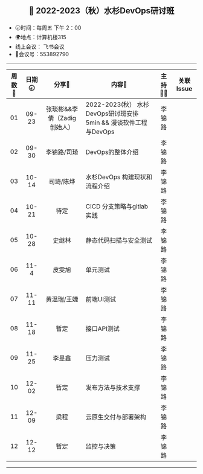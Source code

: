## <p align="center">🍁 2022-2023（秋）水杉DevOps研讨班</p>

- 🕣时间：每周五 下午 2：00
- 🌍地点：计算机楼315
- 线上会议： 飞书会议
- 📠会议号：553892790


****


| 周数📆 | 日期🕣 | 分享🙋  | 内容📒                                                        | 主持💂‍♂️ |                          关联 Issue                          |
| :---: | :---: | :----: | ------------------------------------------------------------ | :----: | :----------------------------------------------------------: |
|  01   | 09-23 |张琰彬&&李倩（Zadig 创始人） | 2022-2023(秋） 水杉DevOps研讨班安排 5min &&    漫谈软件工程与DevOps                            |  李锦路 |   []()   |
|  02   | 09-30 | 李锦路/司琦  | DevOps的整体介绍 | 李锦路 |  |
|  03   | 10-14 |司琦/陈烨 |  水杉DevOps 构建现状和流程介绍 | 李锦路  | |
|  04   | 10-21 | 待定 |  CICD 分支策略与gitlab实践  | 李锦路 |  |
| 05 | 10-28 | 史继林 | 静态代码扫描与安全测试 | 李锦路 | |
| 06 | 11-4| 皮雯旭 | 单元测试 | 李锦路 |  |
| 07 | 11-11| 黄温瑞/王婕 | 前端UI测试 | 李锦路 |  |
| 08 | 11-18 |暂定 | 接口API测试 |李锦路 |  |
| 09 | 11-25 | 李昱鑫| 压力测试 |李锦路 |  |
| 10 | 12-02 | 暂定| 发布方法与技术支撑 |李锦路  |  |
| 11 | 12-09 | 梁程| 云原生交付与部署架构 | 李锦路 |  |
| 12 | 12-12 | 暂定| 监控与决策 | 李锦路 |  |

****


